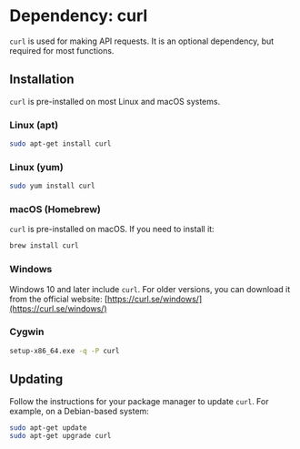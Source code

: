 # Dependency: curl

`curl` is used for making API requests. It is an optional dependency, but required for most functions.

## Installation

`curl` is pre-installed on most Linux and macOS systems.

### Linux (apt)
```bash
sudo apt-get install curl
```

### Linux (yum)
```bash
sudo yum install curl
```

### macOS (Homebrew)
`curl` is pre-installed on macOS. If you need to install it:
```bash
brew install curl
```

### Windows
Windows 10 and later include `curl`. For older versions, you can download it from the official website: [https://curl.se/windows/](https://curl.se/windows/)

### Cygwin
```bash
setup-x86_64.exe -q -P curl
```

## Updating

Follow the instructions for your package manager to update `curl`. For example, on a Debian-based system:
```bash
sudo apt-get update
sudo apt-get upgrade curl
```
